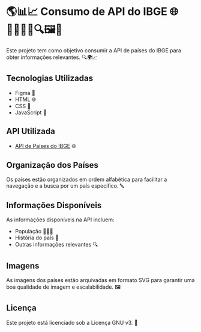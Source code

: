# 🌎📊📈 Consumo de API do IBGE 🌐🧑‍🤝‍🧑📜🔍🖼️📜

Este projeto tem como objetivo consumir a API de países do IBGE para obter informações relevantes. 🔍🌍📈

## Tecnologias Utilizadas

* Figma 🎨
* HTML 🌐
* CSS 🎨
* JavaScript 🚀

## API Utilizada

* [API de Países do IBGE](https://servicodados.ibge.gov.br/api/docs/paises#api-acervo) 🌐

## Organização dos Países

Os países estão organizados em ordem alfabética para facilitar a navegação e a busca por um país específico. 🔤

## Informações Disponíveis

As informações disponíveis na API incluem:

* População 🧑‍🤝‍🧑
* História do país 📜
* Outras informações relevantes 🔍

## Imagens

As imagens dos países estão arquivadas em formato SVG para garantir uma boa qualidade de imagem e escalabilidade. 🖼️

## Licença

Este projeto está licenciado sob a Licença GNU v3. 📜

